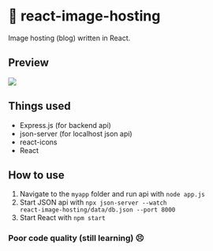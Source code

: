 # 🎉 react-image-hosting
Image hosting (blog) written in React.

## Preview
<img src="https://i.ibb.co/K6wHqzR/zs3do-A8-Ukwdm-Y.jpg">

## Things used
  - Express.js (for backend api)
  - json-server (for localhost json api)
  - react-icons 
  - React

## How to use
  1. Navigate to the <code>myapp</code> folder and run api with <code>node app.js</code>
  2. Start JSON api with <code>npx json-server --watch react-image-hosting/data/db.json --port 8000</code>
  3. Start React with <code>npm start</code>

### Poor code quality (still learning) 😣
